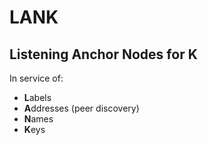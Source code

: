 # LANK

## Listening Anchor Nodes for K

In service of:
- **L**abels
- **A**ddresses (peer discovery)
- **N**ames
- **K**eys

